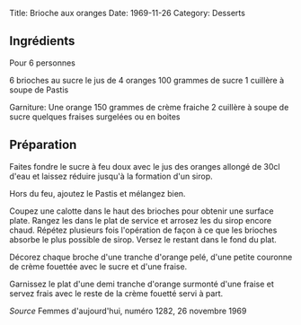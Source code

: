 Title: Brioche aux oranges
Date: 1969-11-26
Category: Desserts


## Ingrédients

Pour 6 personnes

6 brioches au sucre
le jus de 4 oranges
100 grammes de sucre
1 cuillère à soupe de Pastis

Garniture:
Une orange
150 grammes de crème fraiche
2 cuillère à soupe de sucre
quelques fraises surgelées ou en boites

## Préparation

Faites fondre le sucre à feu doux avec le jus des oranges allongé de 30cl d'eau
et laissez réduire jusqu'à la formation d'un sirop.

Hors du feu, ajoutez le Pastis et mélangez bien.

Coupez une calotte dans le haut des brioches pour obtenir une surface plate.
Rangez les dans le plat de service et arrosez les du sirop encore chaud. Répétez
plusieurs fois l'opération de façon à ce que les brioches absorbe le plus
possible de sirop. Versez le restant dans le fond du plat.

Décorez chaque broche d'une tranche d'orange pelé, d'une petite couronne de
crème fouettée avec le sucre et d'une fraise.

Garnissez le plat d'une demi tranche d'orange surmonté d'une fraise et servez
frais avec le reste de la crème fouetté servi à part.

*Source* Femmes d'aujourd'hui, numéro 1282, 26 novembre 1969
